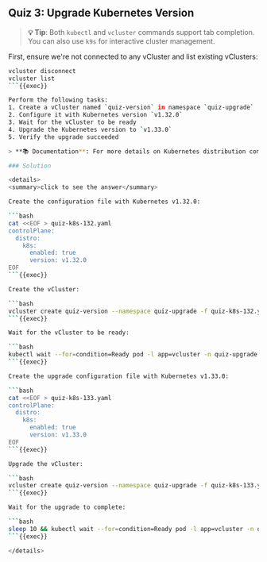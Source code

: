## Quiz 3: Upgrade Kubernetes Version

> **💡 Tip**: Both `kubectl` and `vcluster` commands support tab completion. You can also use `k9s` for interactive cluster management.

First, ensure we're not connected to any vCluster and list existing vClusters:

```bash
vcluster disconnect
vcluster list
```{{exec}}

Perform the following tasks:
1. Create a vCluster named `quiz-version` in namespace `quiz-upgrade`
2. Configure it with Kubernetes version `v1.32.0`
3. Wait for the vCluster to be ready
4. Upgrade the Kubernetes version to `v1.33.0`
5. Verify the upgrade succeeded

> **📚 Documentation**: For more details on Kubernetes distribution configuration, see [vCluster K8s Distribution](https://www.vcluster.com/docs/vcluster/configure/vcluster-yaml/control-plane/distro/k8s)

### Solution

<details>
<summary>click to see the answer</summary>

Create the configuration file with Kubernetes v1.32.0:

```bash
cat <<EOF > quiz-k8s-132.yaml
controlPlane:
  distro:
    k8s:
      enabled: true
      version: v1.32.0
EOF
```{{exec}}

Create the vCluster:

```bash
vcluster create quiz-version --namespace quiz-upgrade -f quiz-k8s-132.yaml --connect=false
```{{exec}}

Wait for the vCluster to be ready:

```bash
kubectl wait --for=condition=Ready pod -l app=vcluster -n quiz-upgrade --timeout=120s
```{{exec}}

Create the upgrade configuration file with Kubernetes v1.33.0:

```bash
cat <<EOF > quiz-k8s-133.yaml
controlPlane:
  distro:
    k8s:
      enabled: true
      version: v1.33.0
EOF
```{{exec}}

Upgrade the vCluster:

```bash
vcluster create quiz-version --namespace quiz-upgrade -f quiz-k8s-133.yaml --connect=false --upgrade
```{{exec}}

Wait for the upgrade to complete:

```bash
sleep 10 && kubectl wait --for=condition=Ready pod -l app=vcluster -n quiz-upgrade --timeout=120s
```{{exec}}

</details>